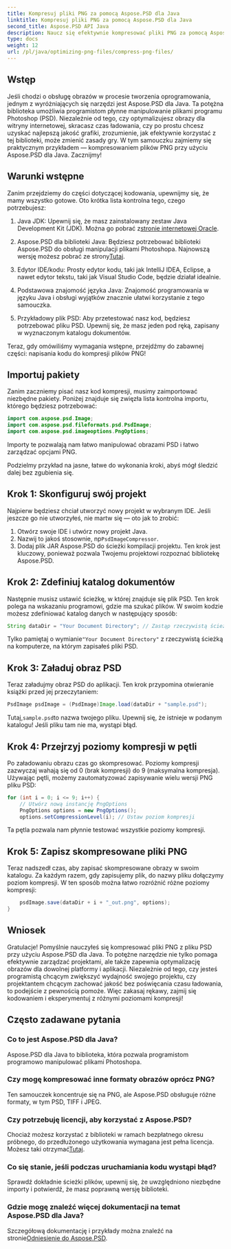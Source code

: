 ```yaml
---
title: Kompresuj pliki PNG za pomocą Aspose.PSD dla Java
linktitle: Kompresuj pliki PNG za pomocą Aspose.PSD dla Java
second_title: Aspose.PSD API Java
description: Naucz się efektywnie kompresować pliki PNG za pomocą Aspose.PSD dla Java. Ten samouczek przeprowadzi Cię przez implementację kodu, zapewniając optymalną obsługę plików.
type: docs
weight: 12
url: /pl/java/optimizing-png-files/compress-png-files/
---
```

## Wstęp

Jeśli chodzi o obsługę obrazów w procesie tworzenia oprogramowania, jednym z wyróżniających się narzędzi jest Aspose.PSD dla Java. Ta potężna biblioteka umożliwia programistom płynne manipulowanie plikami programu Photoshop (PSD). Niezależnie od tego, czy optymalizujesz obrazy dla witryny internetowej, skracasz czas ładowania, czy po prostu chcesz uzyskać najlepszą jakość grafiki, zrozumienie, jak efektywnie korzystać z tej biblioteki, może zmienić zasady gry. W tym samouczku zajmiemy się praktycznym przykładem — kompresowaniem plików PNG przy użyciu Aspose.PSD dla Java. Zacznijmy!

## Warunki wstępne

Zanim przejdziemy do części dotyczącej kodowania, upewnijmy się, że mamy wszystko gotowe. Oto krótka lista kontrolna tego, czego potrzebujesz:

1.  Java JDK: Upewnij się, że masz zainstalowany zestaw Java Development Kit (JDK). Można go pobrać z[stronie internetowej Oracle](https://www.oracle.com/java/technologies/javase-jdk11-downloads.html).

2. Aspose.PSD dla biblioteki Java: Będziesz potrzebować biblioteki Aspose.PSD do obsługi manipulacji plikami Photoshopa. Najnowszą wersję możesz pobrać ze strony[Tutaj](https://releases.aspose.com/psd/java/).

3. Edytor IDE/kodu: Prosty edytor kodu, taki jak IntelliJ IDEA, Eclipse, a nawet edytor tekstu, taki jak Visual Studio Code, będzie działał idealnie.

4. Podstawowa znajomość języka Java: Znajomość programowania w języku Java i obsługi wyjątków znacznie ułatwi korzystanie z tego samouczka.

5. Przykładowy plik PSD: Aby przetestować nasz kod, będziesz potrzebować pliku PSD. Upewnij się, że masz jeden pod ręką, zapisany w wyznaczonym katalogu dokumentów.

Teraz, gdy omówiliśmy wymagania wstępne, przejdźmy do zabawnej części: napisania kodu do kompresji plików PNG!

## Importuj pakiety

Zanim zaczniemy pisać nasz kod kompresji, musimy zaimportować niezbędne pakiety. Poniżej znajduje się zwięzła lista kontrolna importu, którego będziesz potrzebować:

```java
import com.aspose.psd.Image;
import com.aspose.psd.fileformats.psd.PsdImage;
import com.aspose.psd.imageoptions.PngOptions;
```

Importy te pozwalają nam łatwo manipulować obrazami PSD i łatwo zarządzać opcjami PNG.

Podzielmy przykład na jasne, łatwe do wykonania kroki, abyś mógł śledzić dalej bez zgubienia się. 

## Krok 1: Skonfiguruj swój projekt

Najpierw będziesz chciał utworzyć nowy projekt w wybranym IDE. Jeśli jeszcze go nie utworzyłeś, nie martw się — oto jak to zrobić:

1. Otwórz swoje IDE i utwórz nowy projekt Java.
2.  Nazwij to jakoś stosownie, np`PsdImageCompressor`.
3. Dodaj plik JAR Aspose.PSD do ścieżki kompilacji projektu. Ten krok jest kluczowy, ponieważ pozwala Twojemu projektowi rozpoznać bibliotekę Aspose.PSD.

## Krok 2: Zdefiniuj katalog dokumentów

Następnie musisz ustawić ścieżkę, w której znajduje się plik PSD. Ten krok polega na wskazaniu programowi, gdzie ma szukać plików. W swoim kodzie możesz zdefiniować katalog danych w następujący sposób:

```java
String dataDir = "Your Document Directory"; // Zastąp rzeczywistą ścieżką
```

 Tylko pamiętaj o wymianie`"Your Document Directory"` z rzeczywistą ścieżką na komputerze, na którym zapisałeś pliki PSD.

## Krok 3: Załaduj obraz PSD

Teraz załadujmy obraz PSD do aplikacji. Ten krok przypomina otwieranie książki przed jej przeczytaniem:

```java
PsdImage psdImage = (PsdImage)Image.load(dataDir + "sample.psd");
```

 Tutaj,`sample.psd`to nazwa twojego pliku. Upewnij się, że istnieje w podanym katalogu! Jeśli pliku tam nie ma, wystąpi błąd.

## Krok 4: Przejrzyj poziomy kompresji w pętli

Po załadowaniu obrazu czas go skompresować. Poziomy kompresji zazwyczaj wahają się od 0 (brak kompresji) do 9 (maksymalna kompresja). Używając pętli, możemy zautomatyzować zapisywanie wielu wersji PNG pliku PSD:

```java
for (int i = 0; i <= 9; i++) {
    // Utwórz nową instancję PngOptions
    PngOptions options = new PngOptions();
    options.setCompressionLevel(i); // Ustaw poziom kompresji
```

Ta pętla pozwala nam płynnie testować wszystkie poziomy kompresji. 

## Krok 5: Zapisz skompresowane pliki PNG

Teraz nadszedł czas, aby zapisać skompresowane obrazy w swoim katalogu. Za każdym razem, gdy zapisujemy plik, do nazwy pliku dołączymy poziom kompresji. W ten sposób można łatwo rozróżnić różne poziomy kompresji:

```java
    psdImage.save(dataDir + i + "_out.png", options);
}
```

## Wniosek

Gratulacje! Pomyślnie nauczyłeś się kompresować pliki PNG z pliku PSD przy użyciu Aspose.PSD dla Java. To potężne narzędzie nie tylko pomaga efektywnie zarządzać projektami, ale także zapewnia optymalizację obrazów dla dowolnej platformy i aplikacji. Niezależnie od tego, czy jesteś programistą chcącym zwiększyć wydajność swojego projektu, czy projektantem chcącym zachować jakość bez poświęcania czasu ładowania, to podejście z pewnością pomoże. Więc zakasaj rękawy, zajmij się kodowaniem i eksperymentuj z różnymi poziomami kompresji! 

## Często zadawane pytania

### Co to jest Aspose.PSD dla Java?  
Aspose.PSD dla Java to biblioteka, która pozwala programistom programowo manipulować plikami Photoshopa.

### Czy mogę kompresować inne formaty obrazów oprócz PNG?  
Ten samouczek koncentruje się na PNG, ale Aspose.PSD obsługuje różne formaty, w tym PSD, TIFF i JPEG.

### Czy potrzebuję licencji, aby korzystać z Aspose.PSD?  
 Chociaż możesz korzystać z biblioteki w ramach bezpłatnego okresu próbnego, do przedłużonego użytkowania wymagana jest pełna licencja. Możesz taki otrzymać[Tutaj](https://purchase.aspose.com/buy).

### Co się stanie, jeśli podczas uruchamiania kodu wystąpi błąd?  
Sprawdź dokładnie ścieżki plików, upewnij się, że uwzględniono niezbędne importy i potwierdź, że masz poprawną wersję biblioteki.

### Gdzie mogę znaleźć więcej dokumentacji na temat Aspose.PSD dla Java?  
 Szczegółową dokumentację i przykłady można znaleźć na stronie[Odniesienie do Aspose.PSD](https://reference.aspose.com/psd/java/).